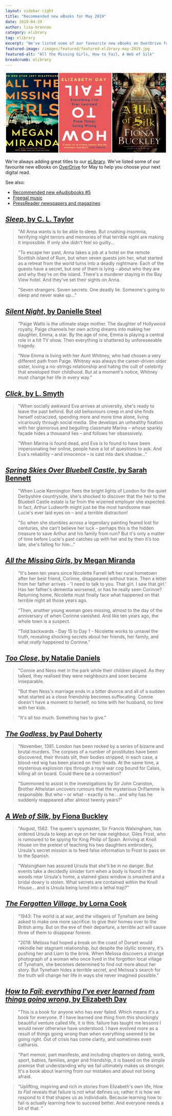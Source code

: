 ```yaml
---
layout: sidebar-right
title: "Recommended new eBooks for May 2019"
date: 2019-04-29
author: lisa-brennan
category: elibrary
tag: elibrary
excerpt: "We've listed some of our favourite new eBooks on OverDrive for May to help you choose your next digital read."
featured-image: /images/featured/featured-elibrary-may-2019.jpg
featured-alt: "All the Missing Girls, How to Fail, A Web of Silk"
breadcrumb: elibrary
---
```


![All the Missing Girls, How to Fail, A Web of Silk](/images/featured/featured-elibrary-may-2019.jpg)

We're always adding great titles to our [eLibrary](/elibrary/). We've listed some of our favourite new eBooks on [OverDrive](/elibrary/overdrive/) for May to help you choose your next digital read.

See also:

* [Recommended new eAudiobooks &#x23;5](/new-suggestions/elibrary/new-eaudiobooks-5/)
* [Freegal music](/elibrary/freegal/)
* [PressReader newspapers and magazines](/elibrary/press-reader/)

## [<cite>Sleep</cite>, by C. L. Taylor](https://suffolklibraries.overdrive.com/media/4156085)

> "All Anna wants is to be able to sleep. But crushing insomnia, terrifying night terrors and memories of that terrible night are making it impossible. If only she didn't feel so guilty...

> "To escape her past, Anna takes a job at a hotel on the remote Scottish island of Rum, but when seven guests join her, what started as a retreat from the world turns into a deadly nightmare. Each of the guests have a secret, but one of them is lying – about who they are and why they're on the island. There's a murderer staying in the Bay View hotel. And they've set their sights on Anna.

> "Seven strangers. Seven secrets. One deadly lie. Someone's going to sleep and never wake up..."

## [<cite>Silent Night</cite>, by Danielle Steel](https://suffolklibraries.overdrive.com/media/4484832)

> "Paige Watts is the ultimate stage mother. The daughter of Hollywood royalty, Paige channels her own acting dreams into making her daughter, Emma, a star. By the age of nine, Emma is playing a central role in a hit TV show. Then everything is shattered by unforeseeable tragedy.

> "Now Emma is living with her Aunt Whitney, who had chosen a very different path from Paige. Whitney was always the career-driven older sister, loving a no-strings relationship and hating the cult of celebrity that enveloped their childhood. But at a moment's notice, Whitney must change her life in every way."

## [<cite>Click</cite>, by L. Smyth](https://suffolklibraries.overdrive.com/media/4187986)

> "When socially awkward Eva arrives at university, she's ready to leave the past behind. But old behaviours creep in and she finds herself ostracized, spending more and more time alone, living vicariously through social media. She develops an unhealthy fixation with her glamorous and beguiling classmate Marina – whose sparkly façade hides a thousand lies – and follows her obsessively.

> "When Marina is found dead, and Eva is to found to have been impersonating her online, people have a lot of questions to ask. And Eva's reliability – and innocence – is cast into dark shadow..."

## [<cite>Spring Skies Over Bluebell Castle</cite>, by Sarah Bennett](https://suffolklibraries.overdrive.com/media/4188003)

> "When Lucie Kennington flees the bright lights of London for the quiet Derbyshire countryside, she's shocked to discover that the heir to the Bluebell Castle estate is far from the wizened employer she expected. In fact, Arthur Ludworth might just be the most handsome man Lucie's ever laid eyes on – and a terrible distraction!

> "So when she stumbles across a legendary painting feared lost for centuries, she can't believe her luck – perhaps this is the hidden treasure to save Arthur and his family from ruin? But it's only a matter of time before Lucie's past catches up with her and by then it's too late, she's falling for him..."

## [<cite>All the Missing Girls</cite>, by Megan Miranda](https://suffolklibraries.overdrive.com/media/3034498)

> "It's been ten years since Nicolette Farrell left her rural hometown after her best friend, Corinne, disappeared without trace. Then a letter from her father arrives - 'I need to talk to you. That girl. I saw that girl.' Has her father's dementia worsened, or has he really seen Corinne? Returning home, Nicolette must finally face what happened on that terrible night all those years ago.

> "Then, another young woman goes missing, almost to the day of the anniversary of when Corinne vanished. And like ten years ago, the whole town is a suspect.

> "Told backwards - Day 15 to Day 1 - Nicolette works to unravel the truth, revealing shocking secrets about her friends, her family, and what <em>really</em> happened to Corinne."

## [<cite>Too Close</cite>, by Natalie Daniels](https://suffolklibraries.overdrive.com/media/4394219)

> "Connie and Ness met in the park while their children played. As they talked, they realised they were neighbours and soon became inseparable.

> "But then Ness's marriage ends in a bitter divorce and all of a sudden what started as a close friendship becomes suffocating. Connie doesn't have a moment to herself, no time with her husband, no time with her kids.

> "It's all too much. Something has to give."

## [<cite>The Godless</cite>, by Paul Doherty](https://suffolklibraries.overdrive.com/media/4569023)

> "November, 1381. London has been rocked by a series of bizarre and brutal murders. The corpses of a number of prostitutes have been discovered, their throats slit, their bodies stripped; in each case, a blood-red wig has been placed on their heads. At the same time, a mysterious explosion rips through a royal war cog bound for Calais, killing all on board. Could there be a connection?

> "Summoned to assist in the investigations by Sir John Cranston, Brother Athelstan uncovers rumours that the mysterious Oriflamme is responsible. But who – or what - exactly is he... and why has he suddenly reappeared after almost twenty years?"

## [<cite>A Web of Silk</cite>, by Fiona Buckley](https://suffolklibraries.overdrive.com/media/4534696)

> "August, 1582. The queen's spymaster, Sir Francis Walsingham, has ordered Ursula to keep an eye on her new neighbour, Giles Frost, who is rumoured to be spying for King Philip of Spain. Arriving at Knoll House on the pretext of teaching his two daughters embroidery, Ursula's secret mission is to feed false information to Frost to pass on to the Spanish.

> "Walsingham has assured Ursula that she'll be in no danger. But events take a decidedly sinister turn when a body is found in the woods near Ursula's home, a stained glass window is smashed and a bridal dowry is stolen. What secrets are contained within the Knoll House... and is Ursula being lured into a lethal trap?"

## [<cite>The Forgotten Village</cite>, by Lorna Cook](https://suffolklibraries.overdrive.com/media/4500573)

> "1943: The world is at war, and the villagers of Tyneham are being asked to make one more sacrifice: to give their homes over to the British army. But on the eve of their departure, a terrible act will cause three of them to disappear forever.

> "2018: Melissa had hoped a break on the coast of Dorset would rekindle her stagnant relationship, but despite the idyllic scenery, it's pushing her and Liam to the brink. When Melissa discovers a strange photograph of a woman who once lived in the forgotten local village of Tyneham, she becomes determined to find out more about her story. But Tyneham hides a terrible secret, and Melissa's search for the truth will change her life in ways she never imagined possible."

## [<cite>How to Fail: everything I've ever learned from things going wrong</cite>, by Elizabeth Day](https://suffolklibraries.overdrive.com/media/4322376)

> "This is a book for anyone who has ever failed. Which means it's a book for everyone. If I have learned one thing from this shockingly beautiful venture called life, it is this: failure has taught me lessons I would never otherwise have understood. I have evolved more as a result of things going wrong than when everything seemed to be going right. Out of crisis has come clarity, and sometimes even catharsis.

> "Part memoir, part manifesto, and including chapters on dating, work, sport, babies, families, anger and friendship, it is based on the simple premise that understanding why we fail ultimately makes us stronger. It's a book about learning from our mistakes and about not being afraid.

> "Uplifting, inspiring and rich in stories from Elizabeth's own life, <cite>How to Fail</cite> reveals that failure is not what defines us; rather it is how we respond to it that shapes us as individuals. Because learning how to fail is actually learning how to succeed better. And everyone needs a bit of that. "
